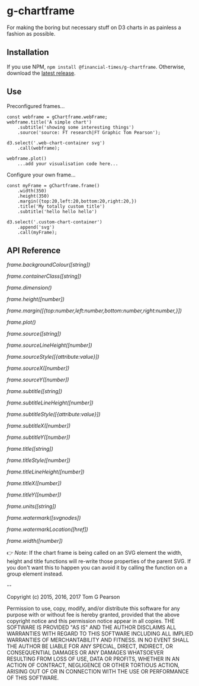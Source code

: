 # g-chartframe

For making the boring but necessary stuff on D3 charts in as painless a fashion as possible.

## Installation

If you use NPM, `npm install @financial-times/g-chartframe`. Otherwise, download the [latest release](https://github.com/financial-times/g-chartframe/releases/latest).

## Use

Preconfigured frames...

```
const webframe = gChartframe.webFrame;
webframe.title('A simple chart')
	.subtitle('showing some interesting things')
	.source('source: FT research|FT Graphic Tom Pearson');

d3.select('.web-chart-container svg')
	.call(webframe);

webframe.plot()
	...add your visualisation code here...

```

Configure your own frame...
```
const myFrame = gChartframe.frame()
	.width(350)
	.height(350)
	.margin({top:20,left:20,bottom:20,right:20,})
	.title('My totally custom title')
	.subtitle('hello hello hello')

d3.select('.custom-chart-container')
	.append('svg')
	.call(myFrame);
```

## API Reference

*frame.backgroundColour(_[string]_)*

*frame.containerClass(_[string]_)*

*frame.dimension()*

*frame.height(_[number]_)*

*frame.margin(_[{top:number,left:number,bottom:number,right:number,}]_)*

*frame.plot()*

*frame.source(_[string]_)*

*frame.sourceLineHeight(_[number]_)*

*frame.sourceStyle(_[{attribute:value}]_)*

*frame.sourceX(_[number]_)*

*frame.sourceY(_[number]_)*

*frame.subtitle(_[string]_)*

*frame.subtitleLineHeight(_[number]_)*

*frame.subtitleStyle(_[{attribute:value}]_)*

*frame.subtitleX(_[number]_)*

*frame.subtitleY(_[number]_)*

*frame.title(_[string]_)*

*frame.titleStyle(_[number]_)*

*frame.titleLineHeight(_[number]_)*

*frame.titleX(_[number]_)*

*frame.titleY(_[number]_)*

*frame.units(_[string]_)*

*frame.watermark(_[svgnodes]_)*

*frame.watermarkLocation(_[href]_)*

*frame.width(_[number]_)*


👉 _Note_: If the chart frame is being called on an SVG element the width, height and title functions will re-write those properties of the parent SVG. If you don't want this to happen you can avoid it by calling the function on a group element instead.

--

Copyright (c) 2015, 2016, 2017 Tom G Pearson

Permission to use, copy, modify, and/or distribute this software for any purpose with or without fee is hereby granted, provided that the above copyright notice and this permission notice appear in all copies.
THE SOFTWARE IS PROVIDED "AS IS" AND THE AUTHOR DISCLAIMS ALL WARRANTIES WITH REGARD TO THIS SOFTWARE INCLUDING ALL IMPLIED WARRANTIES OF MERCHANTABILITY AND FITNESS. IN NO EVENT SHALL THE AUTHOR BE LIABLE FOR ANY SPECIAL, DIRECT, INDIRECT, OR CONSEQUENTIAL DAMAGES OR ANY DAMAGES WHATSOEVER RESULTING FROM LOSS OF USE, DATA OR PROFITS, WHETHER IN AN ACTION OF CONTRACT, NEGLIGENCE OR OTHER TORTIOUS ACTION, ARISING OUT OF OR IN CONNECTION WITH THE USE OR PERFORMANCE OF THIS SOFTWARE.
